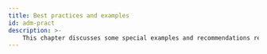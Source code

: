```yaml
---
title: Best practices and examples
id: adm-pract
description: >-
	This chapter discusses some special examples and recommendations regarding {{ site.product.short_name }}.
---
```


